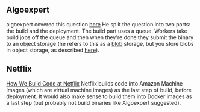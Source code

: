 ## Algoexpert
algoexpert covered this question [here](https://www.algoexpert.io/systems/workspace/Design%20A%20Code-Deployment%20System)
He split the question into two parts: the build and the deployment. The build part uses a queue. Workers take build 
jobs off the queue and then when they're done they submit the binary to an object storage (he refers to this as a 
[blob](https://en.wikipedia.org/wiki/Binary_large_object) storage, but you store blobs in object storage, as 
described [here](https://cloud.google.com/blog/topics/developers-practitioners/map-storage-options-google-cloud)).

## Netflix
[How We Build Code at Netflix](https://netflixtechblog.com/how-we-build-code-at-netflix-c5d9bd727f15)
Netflix builds code into Amazon Machine Images (which are virtual machine images) as the last step of build, before 
deployment. It would also make sense to build them into Docker images as a last step (but probably not build 
binaries like Algoexpert suggested).